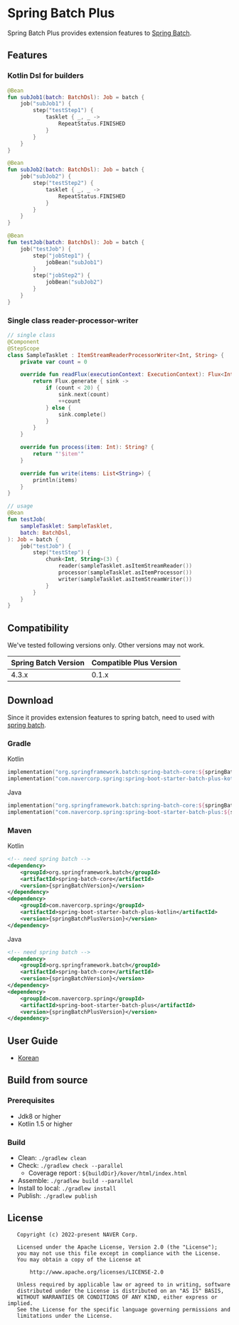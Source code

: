 # Spring Batch Plus

Spring Batch Plus provides extension features to [Spring Batch](https://github.com/spring-projects/spring-batch).

## Features

### Kotlin Dsl for builders

```kotlin
@Bean
fun subJob1(batch: BatchDsl): Job = batch {
    job("subJob1") {
        step("testStep1") {
            tasklet { _, _ ->
                RepeatStatus.FINISHED
            }
        }
    }
}

@Bean
fun subJob2(batch: BatchDsl): Job = batch {
    job("subJob2") {
        step("testStep2") {
            tasklet { _, _ ->
                RepeatStatus.FINISHED
            }
        }
    }
}

@Bean
fun testJob(batch: BatchDsl): Job = batch {
    job("testJob") {
        step("jobStep1") {
            jobBean("subJob1")
        }
        step("jobStep2") {
            jobBean("subJob2")
        }
    }
}
```

### Single class reader-processor-writer

```kotlin
// single class
@Component
@StepScope
class SampleTasklet : ItemStreamReaderProcessorWriter<Int, String> {
    private var count = 0

    override fun readFlux(executionContext: ExecutionContext): Flux<Int> {
        return Flux.generate { sink ->
            if (count < 20) {
                sink.next(count)
                ++count
            } else {
                sink.complete()
            }
        }
    }

    override fun process(item: Int): String? {
        return "'$item'"
    }

    override fun write(items: List<String>) {
        println(items)
    }
}

// usage
@Bean
fun testJob(
    sampleTasklet: SampleTasklet,
    batch: BatchDsl,
): Job = batch {
    job("testJob") {
        step("testStep") {
            chunk<Int, String>(3) {
                reader(sampleTasklet.asItemStreamReader())
                processor(sampleTasklet.asItemProcessor())
                writer(sampleTasklet.asItemStreamWriter())
            }
        }
    }
}
```

## Compatibility

We've tested following versions only. Other versions may not work.

| Spring Batch Version | Compatible Plus Version |
|----------------------|-------------------------|
| 4.3.x                | 0.1.x                   |

## Download

Since it provides extension features to spring batch, need to used with [spring batch](https://github.com/spring-projects/spring-batch).

### Gradle

Kotlin

```kotlin
implementation("org.springframework.batch:spring-batch-core:${springBatchVersion}") // need spring batch
implementation("com.navercorp.spring:spring-boot-starter-batch-plus-kotlin:${springBatchPlusVersion}")
```

Java

```kotlin
implementation("org.springframework.batch:spring-batch-core:${springBatchVersion}") // need spring batch
implementation("com.navercorp.spring:spring-boot-starter-batch-plus:${springBatchPlusVersion}")
```

### Maven

Kotlin

```xml
<!-- need spring batch -->
<dependency>
    <groupId>org.springframework.batch</groupId>
    <artifactId>spring-batch-core</artifactId>
    <version>{springBatchVersion}</version>
</dependency>
<dependency>
    <groupId>com.navercorp.spring</groupId>
    <artifactId>spring-boot-starter-batch-plus-kotlin</artifactId>
    <version>{springBatchPlusVersion}</version>
</dependency>
```

Java

```xml
<!-- need spring batch -->
<dependency>
    <groupId>org.springframework.batch</groupId>
    <artifactId>spring-batch-core</artifactId>
    <version>{springBatchVersion}</version>
</dependency>
<dependency>
    <groupId>com.navercorp.spring</groupId>
    <artifactId>spring-boot-starter-batch-plus</artifactId>
    <version>{springBatchPlusVersion}</version>
</dependency>
```

## User Guide

- [Korean](./doc/ko/README.md)

## Build from source

### Prerequisites

- Jdk8 or higher
- Kotlin 1.5 or higher

### Build

- Clean: `./gradlew clean`
- Check: `./gradlew check --parallel`
  - Coverage report : `${buildDir}/kover/html/index.html`
- Assemble: `./gradlew build --parallel`
- Install to local: `./gradlew install`
- Publish: `./gradlew publish`

## License

```
   Copyright (c) 2022-present NAVER Corp.

   Licensed under the Apache License, Version 2.0 (the "License");
   you may not use this file except in compliance with the License.
   You may obtain a copy of the License at

       http://www.apache.org/licenses/LICENSE-2.0

   Unless required by applicable law or agreed to in writing, software
   distributed under the License is distributed on an "AS IS" BASIS,
   WITHOUT WARRANTIES OR CONDITIONS OF ANY KIND, either express or implied.
   See the License for the specific language governing permissions and
   limitations under the License.
```
